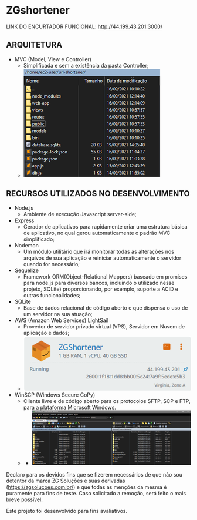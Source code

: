 # ZGshortener

LINK DO ENCURTADOR FUNCIONAL: http://44.199.43.201:3000/

## ARQUITETURA

* MVC (Model, View e Controller)
  * Simplificada e sem a existência da pasta Controller;
  * ![alt text](https://github.com/DeafPenguin/zgshortener/blob/main/public/images/Arquitetura.png?raw=true)
 
## RECURSOS UTILIZADOS NO DESENVOLVIMENTO
 <!--ts-->
* Node.js
  * Ambiente de execução Javascript server-side;
* Express
  * Gerador de aplicativos para rapidamente criar uma estrutura básica de aplicativo, no qual gerou automaticamente o padrão MVC simplificado;
* Nodemon
  * Um módulo utilitário que irá monitorar todas as alterações nos arquivos de sua aplicação e reiniciar automaticamente o servidor quando for necessário;
* Sequelize
  * Framework ORM(Object-Relational Mappers) baseado em promises para node.js para diversos bancos, incluindo o utilizado nesse projeto, SQLite) proporcionando, por exemplo, suporte a ACID e outras funcionalidades;
* SQLite
  * Base de dados relacional de código aberto e que dispensa o uso de um servidor na sua atuação;
* AWS (Amazon Web Services) LightSail
  * Provedor de servidor privado virtual (VPS), Servidor em Nuvem de aplicação e dados;
  * ![alt text](https://github.com/DeafPenguin/zgshortener/blob/main/public/images/AWServer.png?raw=true)
* WinSCP (Windows Secure CoPy)
  * Cliente livre e de código aberto para os protocolos SFTP, SCP e FTP, para a plataforma Microsoft Windows.
  * * ![alt text](https://github.com/DeafPenguin/zgshortener/blob/main/public/images/WinSCP.png?raw=true)


Declaro para os devidos fins que se fizerem necessários de que não sou detentor da marca ZG Soluções e suas derivadas (https://zgsolucoes.com.br/) e que todas as menções da mesma é puramente para fins de teste. Caso solicitado a remoção, será feito o mais breve possível.

Este projeto foi desenvolvido para fins avaliativos.
